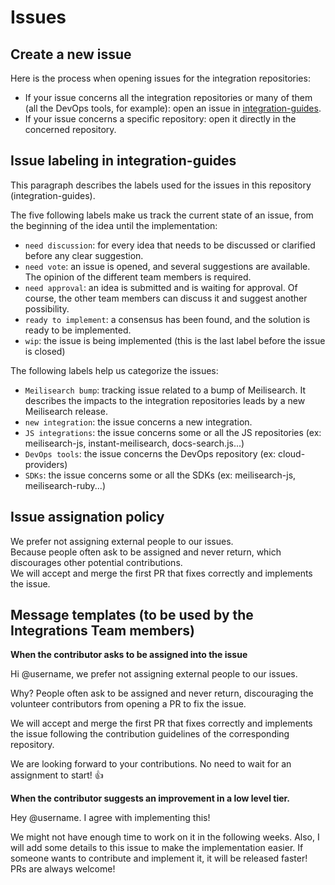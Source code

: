 # Issues

## Create a new issue

Here is the process when opening issues for the integration repositories:
- If your issue concerns all the integration repositories or many of them (all the DevOps tools, for example): open an issue in [integration-guides](https://github.com/meilisearch/integration-guides/issues/new).
- If your issue concerns a specific repository: open it directly in the concerned repository.

## Issue labeling in integration-guides

This paragraph describes the labels used for the issues in this repository (integration-guides).

The five following labels make us track the current state of an issue, from the beginning of the idea until the implementation:
- `need discussion`: for every idea that needs to be discussed or clarified before any clear suggestion.
- `need vote`: an issue is opened, and several suggestions are available. The opinion of the different team members is required.
- `need approval`: an idea is submitted and is waiting for approval. Of course, the other team members can discuss it and suggest another possibility.
- `ready to implement`: a consensus has been found, and the solution is ready to be implemented.
- `wip`: the issue is being implemented (this is the last label before the issue is closed)

The following labels help us categorize the issues:
- `Meilisearch bump`: tracking issue related to a bump of Meilisearch. It describes the impacts to the integration repositories leads by a new Meilisearch release.
- `new integration`: the issue concerns a new integration.
- `JS integrations`: the issue concerns some or all the JS repositories (ex: meilisearch-js, instant-meilisearch, docs-search.js...)
- `DevOps tools`: the issue concerns the DevOps repository (ex: cloud-providers)
- `SDKs`: the issue concerns some or all the SDKs (ex: meilisearch-js, meilisearch-ruby...)

## Issue assignation policy

We prefer not assigning external people to our issues.<br />
Because people often ask to be assigned and never return, which discourages other potential contributions. <br />
We will accept and merge the first PR that fixes correctly and implements the issue. <br />

## Message templates (to be used by the Integrations Team members)

**When the contributor asks to be assigned into the issue**

Hi \@username, we prefer not assigning external people to our issues.

Why? People often ask to be assigned and never return, discouraging the volunteer contributors from opening a PR to fix the issue.

We will accept and merge the first PR that fixes correctly and implements the issue following the contribution guidelines of the corresponding repository.

We are looking forward to your contributions. No need to wait for an assignment to start! :+1:

**When the contributor suggests an improvement in a low level tier.**

Hey \@username.
I agree with implementing this!

We might not have enough time to work on it in the following weeks. Also, I will add some details to this issue to make the implementation easier.
If someone wants to contribute and implement it, it will be released faster! PRs are always welcome!
